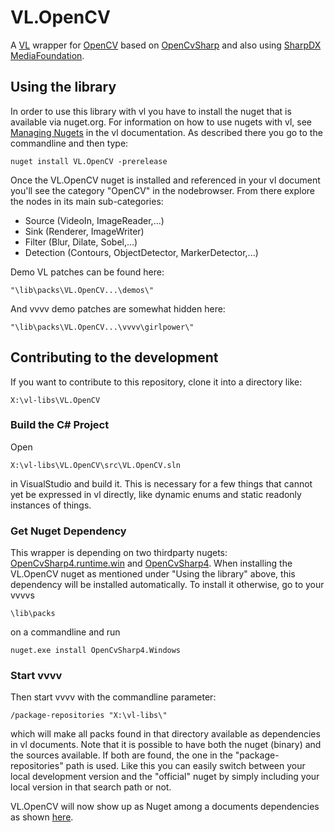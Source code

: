 # VL.OpenCV
A [VL](https://vvvv.org/documentation/vl) wrapper for [OpenCV](https://opencv.org) based on [OpenCvSharp](https://github.com/shimat/opencvsharp) and also using [SharpDX MediaFoundation](http://sharpdx.org/wiki/class-library-api/mediafoundation/).

## Using the library
In order to use this library with vl you have to install the nuget that is available via nuget.org. For information on how to use nugets with vl, see [Managing Nugets](https://vvvv.gitbooks.io/the-gray-book/content/en/reference/libraries/dependencies.html#_manage_nugets) in the vl documentation. As described there you go to the commandline and then type:

    nuget install VL.OpenCV -prerelease

Once the VL.OpenCV nuget is installed and referenced in your vl document you'll see the category "OpenCV" in the nodebrowser. From there explore the nodes in its main sub-categories:

- Source (VideoIn, ImageReader,...)
- Sink (Renderer, ImageWriter)
- Filter (Blur, Dilate, Sobel,...)
- Detection (Contours, ObjectDetector, MarkerDetector,...)

Demo VL patches can be found here:

    "\lib\packs\VL.OpenCV...\demos\"

And vvvv demo patches are somewhat hidden here:

    "\lib\packs\VL.OpenCV...\vvvv\girlpower\"

## Contributing to the development
If you want to contribute to this repository, clone it into a directory like:
 
    X:\vl-libs\VL.OpenCV

### Build the C# Project
Open

    X:\vl-libs\VL.OpenCV\src\VL.OpenCV.sln
    
in VisualStudio and build it. This is necessary for a few things that cannot yet be expressed in vl directly, like dynamic enums and static readonly instances of things. 

### Get Nuget Dependency
This wrapper is depending on two thirdparty nugets: [OpenCvSharp4.runtime.win](https://github.com/shimat/opencvsharp#installation) and [OpenCvSharp4](https://github.com/shimat/opencvsharp#installation). When installing the VL.OpenCV nuget as mentioned under "Using the library" above, this dependency will be installed automatically. To install it otherwise, go to your vvvvs

    \lib\packs 
    
on a commandline and run

    nuget.exe install OpenCvSharp4.Windows

### Start vvvv
Then start vvvv with the commandline parameter:

    /package-repositories "X:\vl-libs\"
    
which will make all packs found in that directory available as dependencies in vl documents. Note that it is possible to have both the nuget (binary) and the sources available. If both are found, the one in the "package-repositories" path is used. Like this you can easily switch between your local development version and the "official" nuget by simply including your local version in that search path or not.

VL.OpenCV will now show up as Nuget among a documents dependencies as shown [here](https://vvvv.gitbooks.io/the-gray-book/content/en/reference/libraries/dependencies.html#_nugets).
